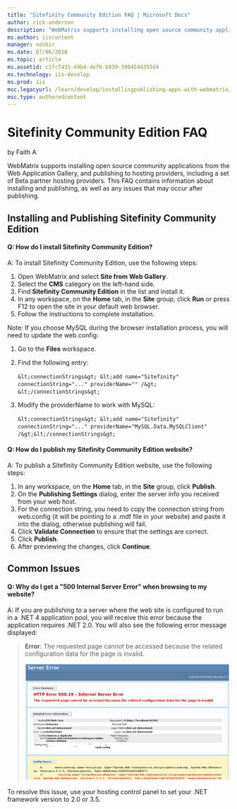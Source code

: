 ```yaml
---
title: "Sitefinity Community Edition FAQ | Microsoft Docs"
author: rick-anderson
description: "WebMatrix supports installing open source community applications from the Web Application Gallery, and publishing to hosting providers, including a set of Be..."
ms.author: iiscontent
manager: soshir
ms.date: 07/06/2010
ms.topic: article
ms.assetid: c1fcf431-49b4-4ef8-b939-3984544355d4
ms.technology: iis-develop
ms.prod: iis
msc.legacyurl: /learn/develop/installingpublishing-apps-with-webmatrix/sitefinity-community-edition-faq
msc.type: authoredcontent
---
```

Sitefinity Community Edition FAQ
====================
by Faith A

WebMatrix supports installing open source community applications from the Web Application Gallery, and publishing to hosting providers, including a set of Beta partner hosting providers. This FAQ contains information about installing and publishing, as well as any issues that may occur after publishing.

## Installing and Publishing Sitefinity Community Edition

#### Q: How do I install Sitefinity Community Edition?

A: To install Sitefinity Community Edition, use the following steps:

1. Open WebMatrix and select **Site from Web Gallery**.
2. Select the **CMS** category on the left-hand side.
3. Find **Sitefinity Community Edition** in the list and install it.
4. In any workspace, on the **Home** tab, in the **Site** group, click **Run** or press F12 to open the site in your default web browser.
5. Follow the instructions to complete installation.

Note: If you choose MySQL during the browser installation process, you will need to update the web.config:

1. Go to the **Files** workspace.
2. Find the following entry:

	`&lt;connectionStrings&gt; &lt;add name="Sitefinity" connectionString="..." providerName="" /&gt; &lt;/connectionStrings&gt;`
3. Modify the providerName to work with MySQL:

	`&lt;connectionStrings&gt; &lt;add name="Sitefinity" connectionString="..." providerName="MySQL.Data.MySQLClient" /&gt;&lt;/connectionStrings&gt;`

#### Q: How do I publish my Sitefinity Community Edition website?

A: To publish a Sitefinity Community Edition website, use the following steps:

1. In any workspace, on the **Home** tab, in the **Site** group, click **Publish**.
2. On the **Publishing Settings** dialog, enter the server info you received from your web host.
3. For the connection string, you need to copy the connection string from web.config (it will be pointing to a .mdf file in your website) and paste it into the dialog, otherwise publishing will fail.
4. Click **Validate Connection** to ensure that the settings are correct.
5. Click **Publish**.
6. After previewing the changes, click **Continue**.

## Common Issues

#### Q: Why do I get a "500 Internal Server Error" when browsing to my website?

A: If you are publishing to a server where the web site is configured to run in a .NET 4 application pool, you will receive this error because the application requires .NET 2.0. You will also see the following error message displayed:

> **Error**: The requested page cannot be accessed because the related configuration data for the page is invalid.
> 
> ![](sitefinity-community-edition-faq/_static/image1.png)


To resolve this issue, use your hosting control panel to set your .NET framework version to 2.0 or 3.5.